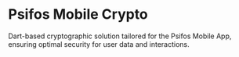 # Psifos Mobile Crypto 

Dart-based cryptographic solution tailored for the Psifos Mobile App, ensuring optimal security for user data and interactions. 
